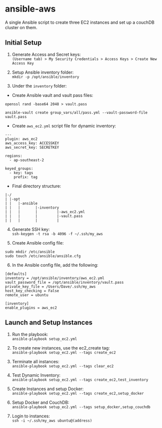 # ansible-aws
A single Ansible script to create three EC2 instances and set up a couchDB cluster on them. 

## Initial Setup
1. Generate Access and Secret keys:\
`(Username tab) > My Security Credentials > Access Keys > Create New Access Key`

2. Setup Ansible inventory folder:\
`mkdir -p /opt/ansible/inventory`

3. Under the `inventory` folder:
  * Create Ansible vault and vault pass files:
  ```
  openssl rand -base64 2048 > vault.pass
  
  ansible-vault create group_vars/all/pass.yml --vault-password-file vault.pass
  ```
  
  * Create `aws_ec2.yml` script file for dynamic inventory:
  ```
  ---
  plugin: aws_ec2
  aws_access_key: ACCESSKEY
  aws_secret_key: SECRETKEY

  regions:
    - ap-southeast-2

  keyed_groups:
    - key: tags
      prefix: tag

  ```
  
  * Final directory structure:
  ```
  |-/
  | |-opt
  | |   |-ansible
  | |   |       |-inventory
  | |   |       |         |-aws_ec2.yml
  | |   |       |         |-vault.pass
  | |   |       |         |
```
  
4. Generate SSH key:\
`ssh-keygen -t rsa -b 4096 -f ~/.ssh/my_aws`

5. Create Ansible config file:
```
sudo mkdir /etc/ansible
sudo touch /etc/ansible/ansible.cfg
```

6. In the Ansible config file, add the following:
```
[defaults]
inventory = /opt/ansible/inventory/aws_ec2.yml
vault_password_file = /opt/ansible/inventory/vault.pass
private_key_file = /Users/Dave/.ssh/my_aws
host_key_checking = False
remote_user = ubuntu

[inventory]
enable_plugins = aws_ec2
```

## Launch and Setup Instances

1. Run the playbook:\
`ansible-playbook setup_ec2.yml`

2. To create new instances, use the ec2_create tag:\
`ansible-playbook setup_ec2.yml --tags create_ec2`

3. Terminate all instances:\
`ansible-playbook setup_ec2.yml --tags clear_ec2`

4. Test Dynamic Inventory:\
`ansible-playbook setup_ec2.yml --tags create_ec2,test_inventory`

5. Create Instances and setup Docker:\
`ansible-playbook setup_ec2.yml --tags create_ec2,setup_docker`

6. Setup Docker and CouchDB:\
`ansible-playbook setup_ec2.yml --tags setup_docker,setup_couchdb`

7. Login to instances:\
`ssh -i ~/.ssh/my_aws ubuntu@(address)`


